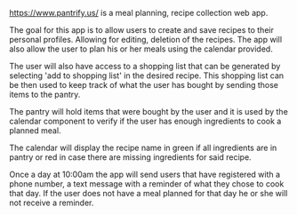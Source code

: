 https://www.pantrify.us/ is a meal planning, recipe collection web app.

The goal for this app is to allow users to create and save recipes to their personal profiles.  Allowing for editing, deletion of the recipes.  The app will also allow the user to plan his or her meals using the calendar provided.

The user will also have access to a shopping list that can be generated by selecting 'add to shopping list' in the desired recipe.  This shopping list can be then used to keep track of what the user has bought by sending those items to the pantry.

The pantry will hold items that were bought by the user and it is used by the calendar component to verify if the user has enough ingredients to cook a planned meal.

The calendar will display the recipe name in green if all ingredients are in pantry or red in case there are missing ingredients for said recipe.

Once a day at 10:00am the app will send users that have registered with a phone number, a text message with a reminder of what they chose to cook that day.  If the user does not have a meal planned for that day he or she will not receive a reminder.
